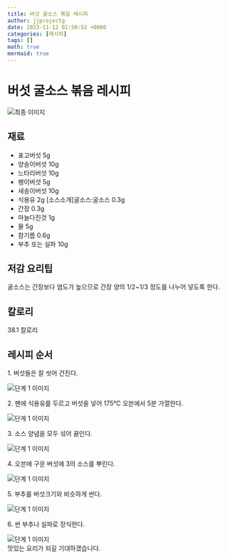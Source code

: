 ```yaml
---
title: 버섯 굴소스 볶음 레시피
author: jjprojectg
date: 2023-11-12 02:50:52 +0000
categories: [레시피]
tags: []
math: true
mermaid: true
---
```

<meta name="og:type" content="website"/>
<meta charset="UTF-8"/>
<div class="header">
  <h1>버섯 굴소스 볶음 레시피</h1>
</div>

<div class="container my-4">
  <div class="row">
    <div class="col-12 col-md-6">
      <div class="recipe-image">
        <img src="http://www.foodsafetykorea.go.kr/uploadimg/20141117/20141117053414_1416213254308.jpg" class="step-image" alt="최종 이미지"/>
      </div>
    </div>
    <div class="col-12 col-md-6">
      <div class="ingredients">
        <h2>재료</h2>
        <ul class="card">
          <li> 표고버섯 5g </li>
          <li>  양송이버섯 10g </li>
          <li>  느타리버섯 10g </li>
          <li>  팽이버섯 5g </li>
          <li>  새송이버섯 10g </li>
          <li>  식용유 2g [소스소개]굴소스:굴소스 0.3g </li>
          <li>  간장 0.3g </li>
          <li>  마늘다진것 1g </li>
          <li>  물 5g </li>
          <li>  참기름 0.6g </li>
          <li>  부추 또는 실파 10g </li>
</ul>
      </div>
    </div>
    <div class="col-12 col-md-6">
      <div class="ingredients">
        <h2>저감 요리팁</h2>
        <div class="card"> 
          <p>
            굴소스는 간장보다 염도가 높으므로 간장 양의 1/2~1/3 정도를 나누어 넣도록 한다.
          </p>
        </div>
      </div>
      <div class="ingredients">
        <h2>칼로리</h2>
        <div class="card"> 
          <p>
            38.1 칼로리
          </p>
        </div>
      </div>
    </div>
  </div>

  <h2 class="my-4">레시피 순서</h2>
  <div class="card recipe-card">
    <div class="card-body recipe-step">
      <p class="card-text step-description">1. 버섯들은 잘 씻어 건진다.</p>
      <img src="http://www.foodsafetykorea.go.kr/uploadimg/cook/816-1.jpg" alt="단계 1 이미지" class="step-image"/>
    </div>
  </div>
  <div class="card recipe-card">
    <div class="card-body recipe-step">
      <p class="card-text step-description">2. 팬에 식용유를 두르고 버섯을 넣어 175℃ 오븐에서 5분 가열한다.</p>
      <img src="http://www.foodsafetykorea.go.kr/uploadimg/cook/816-2.jpg" alt="단계 1 이미지" class="step-image"/>
    </div>
  </div>
  <div class="card recipe-card">
    <div class="card-body recipe-step">
      <p class="card-text step-description">3. 소스 양념을 모두 섞어 끓인다.</p>
      <img src="http://www.foodsafetykorea.go.kr/uploadimg/cook/816-3.jpg" alt="단계 1 이미지" class="step-image"/>
    </div>
  </div>
  <div class="card recipe-card">
    <div class="card-body recipe-step">
      <p class="card-text step-description">4. 오븐에 구운 버섯에 3의 소스를 뿌린다.</p>
      <img src="http://www.foodsafetykorea.go.kr/uploadimg/cook/816-4.jpg" alt="단계 1 이미지" class="step-image"/>
    </div>
  </div>
  <div class="card recipe-card">
    <div class="card-body recipe-step">
      <p class="card-text step-description">5. 부추를 버섯크기와 비슷하게 썬다.</p>
      <img src="http://www.foodsafetykorea.go.kr/uploadimg/cook/816-5.jpg" alt="단계 1 이미지" class="step-image"/>
    </div>
  </div>
  <div class="card recipe-card">
    <div class="card-body recipe-step">
      <p class="card-text step-description">6. 썬 부추나 실파로 장식한다.</p>
      <img src="http://www.foodsafetykorea.go.kr/uploadimg/cook/816-6.jpg" alt="단계 1 이미지" class="step-image"/>
    </div>
  </div>

</div>
맛있는 요리가 되길 기대하겠습니다.
